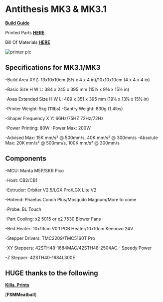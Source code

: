 # Antithesis MK3 & MK3.1



[**Build Guide**](link)

Printed Parts [**HERE**](https://download-directory.github.io/?url=https%3A%2F%2Fgithub.com%2Fantithesisengineering%2FAntithesis-mk-3.1%2Ftree%2Fmain%2FSTLS)

Bill Of Materials [**HERE**](link)

![printer pic](https://github.com/antithesisengineering/Antithesis-mk-3.1/blob/main/Photo%20Documentation/MK3.1/MCXY_MK3_Non-Para_Backup_7823_2023-Jul-15_08-37-35PM-000_CustomizedView5768345818.png?raw=true)



## Specifications for MK3.1/MK3
-Build Area XYZ: 13x10x10cm (5⅛ x 4 x 4 in)/10x10x10cm (4 x 4 x 4 in)

-Basic Size H W L: 384 x 245 x 395 mm (15⅛ x 9⅝ x 15½ in)

-Axes Extended Size H W L: 489 x 351 x 395 mm (19¼ x 13⅞ x 15½ in)

-Printer Weight: 5kg (11lbs)
-Gantry Weight: 630g (1.4lbs)

-Shaper Frequency X Y: 66Hz/75HZ 72Hz/72Hz

-Power Printing: 80W
-Power Max: 200W

-Advised Max: 15K mm/s² @ 500mm/s, 40K mm/s² @ 300mm/s
-Absolute Max: 20K mm/s² @ 500mm/s, 100K mm/s² @ 300mm/s

## Components
-MCU: Manta M5P/SKR Pico

-Host: CB2/CB1

-Extruder: Orbiter V2.5/LGX Pro/LGX Lite V2 

-Hotend: Phaetus Conch Plus/Mosquito Magnum/More to come

-Probe: BL Touch

-Part Cooling: x2 5015 or x2 7530 Blower Fans

-Bed Heater: 10x13cm V0.1 PCB Heater/10x10cm Keenovo 24V

-Stepper Drivers: TMC2209/TMC5160T Pro

-XY Steppers: 42STH48-1684MAC/42STH48-2504AC - Speedy Power

-Z Stepper: 42STH40-1684L300E

## HUGE thanks to the following
[**Killa_Prints**](https://www.youtube.com/@Killa_Prints)

[**FSMMeatball**]




